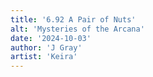 ```yaml
---
title: '6.92 A Pair of Nuts'
alt: 'Mysteries of the Arcana'
date: '2024-10-03'
author: 'J Gray'
artist: 'Keira'
---
```

